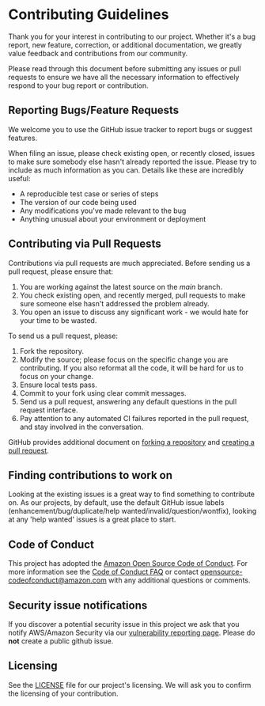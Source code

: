 # Contributing Guidelines

Thank you for your interest in contributing to our project. Whether it's a bug report, new
feature, correction, or additional documentation, we greatly value feedback and contributions
from our community.

Please read through this document before submitting any issues or pull requests to ensure we have
all the necessary information to effectively respond to your bug report or contribution.

## Reporting Bugs/Feature Requests

We welcome you to use the GitHub issue tracker to report bugs or suggest features.

When filing an issue, please check existing open, or recently closed, issues to make sure
somebody else hasn't already reported the issue. Please try to include as much information as you
can. Details like these are incredibly useful:

* A reproducible test case or series of steps
* The version of our code being used
* Any modifications you've made relevant to the bug
* Anything unusual about your environment or deployment

## Contributing via Pull Requests

Contributions via pull requests are much appreciated. Before sending us a pull request, please
ensure that:

1. You are working against the latest source on the *main* branch.
2. You check existing open, and recently merged, pull requests to make sure someone else hasn't
   addressed the problem already.
3. You open an issue to discuss any significant work - we would hate for your time to be wasted.

To send us a pull request, please:

1. Fork the repository.
2. Modify the source; please focus on the specific change you are contributing. If you also
   reformat all the code, it will be hard for us to focus on your change.
3. Ensure local tests pass.
4. Commit to your fork using clear commit messages.
5. Send us a pull request, answering any default questions in the pull request interface.
6. Pay attention to any automated CI failures reported in the pull request, and stay involved in
   the conversation.

GitHub provides additional document on [forking a
repository](https://help.github.com/articles/fork-a-repo/) and [creating a pull
request](https://help.github.com/articles/creating-a-pull-request/).

## Finding contributions to work on

Looking at the existing issues is a great way to find something to contribute on. As our
projects, by default, use the default GitHub issue labels (enhancement/bug/duplicate/help
wanted/invalid/question/wontfix), looking at any 'help wanted' issues is a great place to start.

## Code of Conduct

This project has adopted the [Amazon Open Source Code of
Conduct](https://aws.github.io/code-of-conduct). For more information see the [Code of Conduct
FAQ](https://aws.github.io/code-of-conduct-faq) or contact opensource-codeofconduct@amazon.com
with any additional questions or comments.

## Security issue notifications

If you discover a potential security issue in this project we ask that you notify AWS/Amazon
Security via our [vulnerability reporting
page](http://aws.amazon.com/security/vulnerability-reporting/). Please do **not** create a public
github issue.

## Licensing

See the [LICENSE](LICENSE) file for our project's licensing. We will ask you to confirm the
licensing of your contribution.

